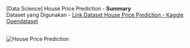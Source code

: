[Data Science] House Price Prediction - **Summary**<br>
Dataset yang Digunakan - <a href="https://www.kaggle.com/datasets/shree1992/housedata">Link Dataset House Price Prediction - Kaggle Opendataset</a><br><br>

![House Price Prediction](https://github.com/raihankemmy/Data_Science_Project/assets/60603057/9e91b28a-1e63-4e25-bdd1-6a2ff8309880)

